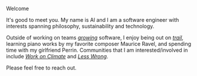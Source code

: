 [//]: # (Date)

<p id="about_header">Welcome</p>
<div class="about">
<p>
It's good to meet you. My name is Al and I am a software engineer with interests spanning philosophy, sustainability and technology.
</p>
<p>
Outside of working on teams <a href="https://www.malott.co/posts/more-software-engineering-principles.html#grow"><span><i>growing</i><span></a> software, I enjoy being out on <a href="https://www.youtube.com/watch?v=ai6nz2hmtW8" target="__blank"><span><i>trail</i></span></a>, learning piano works by my favorite composer Maurice Ravel, and spending time with my girlfriend Perrin. Communities that I am interested/involved in include <a href="https://workonclimate.org/" target="__blank"><span><i>Work on Climate</i></span></a> and <a href="https://www.lesswrong.com" target="__blank"><span><i>Less Wrong</i></span></a>.
</p>
<p>
Please feel free to reach out.
</p>
<p>
</p>
<div class="contact-links-about">
<a href="mailto:albert.miller@uconn.edu" target="__blank"><i class="fas fa-envelope"></i></a>
<a href="https://www.linkedin.com/in/al-miller/" target="__blank"><i class="fab fa-linkedin-in icon"></i></a>
<a href="https://www.github.com/ANMillerIII/" target="__blank"><i class="fab fa-github icon"></i></a>
<a href="./static/assets/anm_resume.pdf" target="__blank" download="anm_resume.pdf"><i class="fas fa-file-pdf"></i></a>
</div>
</div>

